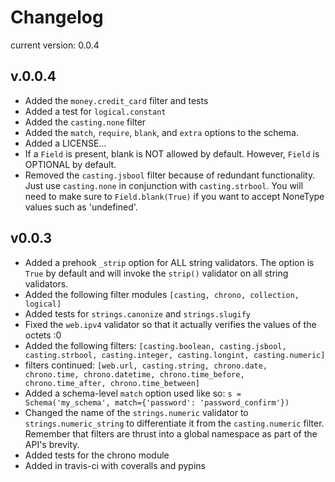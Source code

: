 # Changelog
current version: 0.0.4

## v.0.0.4
* Added the ```money.credit_card``` filter and tests
* Added a test for ```logical.constant```
* Added the ```casting.none``` filter
* Added the ```match```, ```require```, ```blank```, and ```extra``` options to the schema.
* Added a LICENSE...
* If a ```Field``` is present, blank is NOT allowed by default. However, ```Field``` is OPTIONAL by default.
* Removed the ```casting.jsbool``` filter because of redundant functionality. Just use ```casting.none``` in conjunction with ```casting.strbool```. You will need to make sure to ```Field.blank(True)``` if you want to accept NoneType values such as 'undefined'.

## v0.0.3
* Added a prehook ```_strip``` option for ALL string validators. The option is ```True``` by default and will invoke the ```strip()``` validator on all string validators.
* Added the following filter modules ```[casting, chrono, collection, logical]```
* Added tests for ```strings.canonize``` and ```strings.slugify```
* Fixed the ```web.ipv4``` validator so that it actually verifies the values of the octets :0
* Added the following filters: ```[casting.boolean, casting.jsbool, casting.strbool, casting.integer, casting.longint, casting.numeric]```
* filters continued: ```[web.url, casting.string, chrono.date, chrono.time, chrono.datetime, chrono.time_before, chrono.time_after, chrono.time_between]```
* Added a schema-level ```match``` option used like so: ```s = Schema('my_schema', match={'password': 'password_confirm'})```
* Changed the name of the ```strings.numeric``` validator to ```strings.numeric_string``` to differentiate it from the ```casting.numeric``` filter. Remember that filters are thrust into a global namespace as part of the API's brevity.
* Added tests for the chrono module
* Added in travis-ci with coveralls and pypins